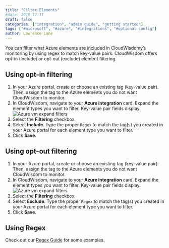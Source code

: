 ```yaml
---
title: "Filter Elements"
#date: 2018-12-11
draft: false
categories: ["integration", "admin guide", "getting started"]
tags: ["#microsoft", "#azure", "#integrations", "#optional config"]
author: Lawrence Lane
---
```

You can filter what Azure elements are included in CloudWisdomy’s monitoring by using regex to match key-value pairs. CloudWisdom offers opt-in (include) or opt-out (exclude) element filtering.

## Using opt-in filtering
1. In your Azure portal, create or choose an existing tag (key-value pair). Then, assign the tag to the Azure elements you do not want CloudWisdom to monitor.
2. In CloudWisdom, navigate to your **Azure integration** card. Expand the element types you want to filter. Key-value pair fields display.
![Azure vm expand filters](/images/azure-filter-elements/azure-vm-expand-filters.png)
3. Select the **Filtering** checkbox.
4. Select **Include**. Type the proper `Regex` to match the tag(s) you created in your Azure portal for each element type you want to filter.
5. Click **Save**.

## Using opt-out filtering
1. In your Azure portal, create or choose an existing tag (key-value pair). Then, assign the tag to the Azure elements you do not want CloudWisdom to monitor.
2. In CloudWisdom, navigate to your **Azure integration** card. Expand the element types you want to filter. Key-value pair fields display.
![Azure vm expand filters](/images/azure-filter-elements/azure-vm-expand-filters.png)
3. Select the **Filtering** checkbox.
4. Select **Exclude**. Type the proper `Regex` to match the tag(s) you created in your Azure portal for each element type you want to filter.
5. Click **Save**.

## Using Regex
Check out our [Regex Guide][1] for some examples.

[1]: /capacity-monitoring/policies/regex-guide
